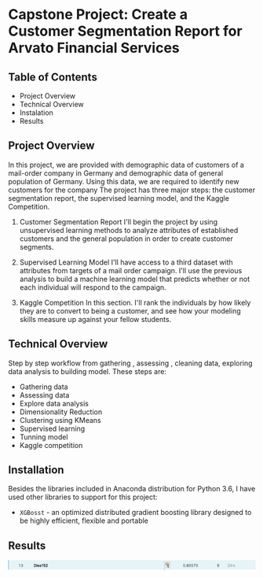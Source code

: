 # Capstone Project: Create a Customer Segmentation Report for Arvato Financial Services

## Table of Contents
- Project Overview
- Technical Overview
- Instalation
- Results

## Project Overview
In this project, we are provided with demographic data of customers of a mail-order company in Germany and demographic data of general population of Germany. Using this data, we are required to identify new customers for the company
The project has three major steps: the customer segmentation report, the supervised learning model, and the Kaggle Competition.

1. Customer Segmentation Report
I'll begin the project by using unsupervised learning methods to analyze attributes of established customers and the general population in order to create customer segments.

2. Supervised Learning Model
I'll have access to a third dataset with attributes from targets of a mail order campaign. I'll use the previous analysis to build a machine learning model that predicts whether or not each individual will respond to the campaign.

3. Kaggle Competition
In this section. I'll rank the individuals by how likely they are to convert to being a customer, and see how your modeling skills measure up against your fellow students.

## Technical Overview
Step by step workflow from gathering , assessing , cleaning data, exploring data analysis to building model. These steps are:
- Gathering data
- Assessing data
- Explore data analysis
- Dimensionality Reduction
- Clustering using KMeans
- Supervised learning
- Tunning model 
- Kaggle competition

## Installation 
Besides the libraries included in Anaconda distribution for Python 3.6, I have used other libraries to support for this project:
- `XGBosst` - an optimized distributed gradient boosting library designed to be highly efficient, flexible and portable

## Results
<img src="photo/Screen Shot 2020-02-18 at 9.48.03 AM.png">
